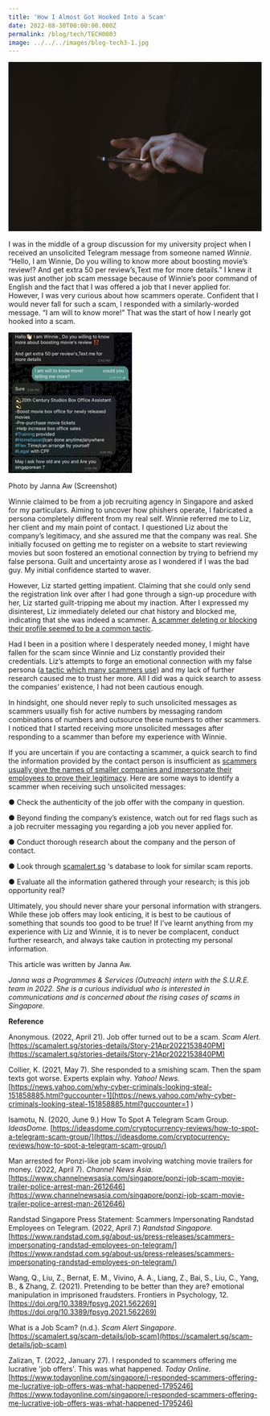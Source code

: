 ```yaml
---
title: 'How I Almost Got Hooked Into a Scam'
date: 2022-08-30T00:00:00.000Z
permalink: /blog/tech/TECH0003
image: ../../../images/blog-tech3-1.jpg
---
```


![](../../../images/blog-tech3-1.jpg)

I was in the middle of a group discussion for my university project when I received an unsolicited Telegram message from someone named *Winnie*. “Hello, I am Winnie, Do you willing to know more about boosting movie’s review!? And get extra 50 per review’s,Text me for more details.” I knew it was just another job scam message because of Winnie’s poor command of English and the fact that I was offered a job that I never applied for. However, I was very curious about how scammers operate. Confident that I would never fall for such a scam, I responded with a similarly-worded message. “I am will to know more!” That was the start of how I nearly got hooked into a scam. 

![](../../../images/blog-tech3-2.jpg)

Photo by Janna Aw (Screenshot)

Winnie claimed to be from a job recruiting agency in Singapore and asked for my particulars. Aiming to uncover how phishers operate, I fabricated a persona completely different from my real self. Winnie referred me to Liz, her client and my main point of contact. I questioned Liz about the company’s legitimacy, and she assured me that the company was real. She initially focused on getting me to register on a website to start reviewing movies but soon fostered an emotional connection by trying to befriend my false persona. Guilt and uncertainty arose as I wondered if I was the bad guy. My initial confidence started to waver.

 

However, Liz started getting impatient. Claiming that she could only send the registration link over after I had gone through a sign-up procedure with her, Liz started guilt-tripping me about my inaction. After I expressed my disinterest, Liz immediately deleted our chat history and blocked me, indicating that she was indeed a scammer. [A scammer deleting or blocking their profile seemed to be a common tactic](https://goodyfeed.com/telegram-job-scams/). 

 

Had I been in a position where I desperately needed money, I might have fallen for the scam since Winnie and Liz constantly provided their credentials. Liz’s attempts to forge an emotional connection with my false persona ([a tactic which many scammers use](https://www.frontiersin.org/articles/10.3389/fpsyg.2021.562269/full#B54)) and my lack of further research caused me to trust her more. All I did was a quick search to assess the companies’ existence, I had not been cautious enough. 

 

In hindsight, one should never reply to such unsolicited messages as scammers usually fish for active numbers by messaging random combinations of numbers and outsource these numbers to other scammers. I noticed that I started receiving more unsolicited messages after responding to a scammer than before my experience with Winnie.

 

If you are uncertain if you are contacting a scammer, a quick search to find the information provided by the contact person is insufficient as [scammers usually give the names of smaller companies and impersonate their employees to prove their legitimacy](https://www.randstad.com.sg/about-us/press-releases/scammers-impersonating-randstad-employees-on-telegram/). Here are some ways to identify a scammer when receiving such unsolicited messages:

●   Check the authenticity of the job offer with the company in question.

●   Beyond finding the company’s existence, watch out for red flags such as a job recruiter messaging you regarding a job you never applied for. 

●   Conduct thorough research about the company and the person of contact.

●   Look through [scamalert.sg](https://scamalert.sg/) ‘s database to look for similar scam reports.

●   Evaluate all the information gathered through your research; is this job opportunity real? 

 

Ultimately, you should never share your personal information with strangers. While these job offers may look enticing, it is best to be cautious of something that sounds too good to be true! If I’ve learnt anything from my experience with Liz and Winnie, it is to never be complacent, conduct further research, and always take caution in protecting my personal information.

 

This article was written by Janna Aw.

 

*Janna was a Programmes & Services (Outreach) intern with the S.U.R.E. team in 2022. She is a curious individual who is interested in communications and is concerned about the rising cases of scams in Singapore.* 

 

**Reference**

Anonymous. (2022, April 21). Job offer turned out to be a scam. *Scam Alert.* [https://scamalert.sg/stories-details/Story-21Apr2022153840PM](https://scamalert.sg/stories-details/Story-21Apr2022153840PM) 

Collier, K. (2021, May 7). She responded to a smishing scam. Then the spam texts got worse. Experts explain why. *Yahoo! News.* [https://news.yahoo.com/why-cyber-criminals-looking-steal-151858885.html?guccounter=1](https://news.yahoo.com/why-cyber-criminals-looking-steal-151858885.html?guccounter=1 ) 

Isamotu, N. (2020, June 9.) How To Spot A Telegram Scam Group. *IdeasDome.* [https://ideasdome.com/cryptocurrency-reviews/how-to-spot-a-telegram-scam-group/](https://ideasdome.com/cryptocurrency-reviews/how-to-spot-a-telegram-scam-group/)

Man arrested for Ponzi-like job scam involving watching movie trailers for money. (2022, April 7). *Channel News Asia.* [https://www.channelnewsasia.com/singapore/ponzi-job-scam-movie-trailer-police-arrest-man-2612646](https://www.channelnewsasia.com/singapore/ponzi-job-scam-movie-trailer-police-arrest-man-2612646)

Randstad Singapore Press Statement: Scammers Impersonating Randstad Employees on Telegram. (2022, April 7.) *Randstad Singapore.* [https://www.randstad.com.sg/about-us/press-releases/scammers-impersonating-randstad-employees-on-telegram/](https://www.randstad.com.sg/about-us/press-releases/scammers-impersonating-randstad-employees-on-telegram/)

Wang, Q., Liu, Z., Bernat, E. M., Vivino, A. A., Liang, Z., Bai, S., Liu, C., Yang, B., &amp; Zhang, Z. (2021). Pretending to be better than they are? emotional manipulation in imprisoned fraudsters. Frontiers in Psychology, 12. [https://doi.org/10.3389/fpsyg.2021.562269](https://doi.org/10.3389/fpsyg.2021.562269)

What is a Job Scam? (n.d.). *Scam Alert Singapore*. [https://scamalert.sg/scam-details/job-scam](https://scamalert.sg/scam-details/job-scam)

Zalizan, T. (2022, January 27). I responded to scammers offering me lucrative 'job offers'. This was what happened. *Today Online.* [https://www.todayonline.com/singapore/i-responded-scammers-offering-me-lucrative-job-offers-was-what-happened-1795246](https://www.todayonline.com/singapore/i-responded-scammers-offering-me-lucrative-job-offers-was-what-happened-1795246)


